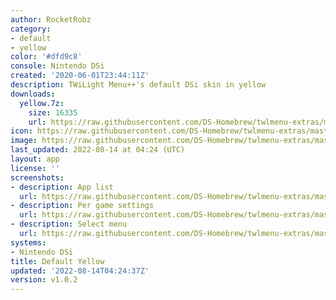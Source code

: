 ```yaml
---
author: RocketRobz
category:
- default
- yellow
color: '#dfd9c8'
console: Nintendo DSi
created: '2020-06-01T23:44:11Z'
description: TWiLight Menu++'s default DSi skin in yellow
downloads:
  yellow.7z:
    size: 16335
    url: https://raw.githubusercontent.com/DS-Homebrew/twlmenu-extras/master/_nds/TWiLightMenu/dsimenu/themes/yellow.7z
icon: https://raw.githubusercontent.com/DS-Homebrew/twlmenu-extras/master/_nds/TWiLightMenu/dsimenu/themes/meta/yellow/icon.png
image: https://raw.githubusercontent.com/DS-Homebrew/twlmenu-extras/master/_nds/TWiLightMenu/dsimenu/themes/meta/yellow/icon.png
last_updated: 2022-08-14 at 04:24 (UTC)
layout: app
license: ''
screenshots:
- description: App list
  url: https://raw.githubusercontent.com/DS-Homebrew/twlmenu-extras/master/_nds/TWiLightMenu/dsimenu/themes/meta/yellow/screenshots/app-list.png
- description: Per game settings
  url: https://raw.githubusercontent.com/DS-Homebrew/twlmenu-extras/master/_nds/TWiLightMenu/dsimenu/themes/meta/yellow/screenshots/per-game-settings.png
- description: Select menu
  url: https://raw.githubusercontent.com/DS-Homebrew/twlmenu-extras/master/_nds/TWiLightMenu/dsimenu/themes/meta/yellow/screenshots/select-menu.png
systems:
- Nintendo DSi
title: Default Yellow
updated: '2022-08-14T04:24:37Z'
version: v1.0.2
---
```

